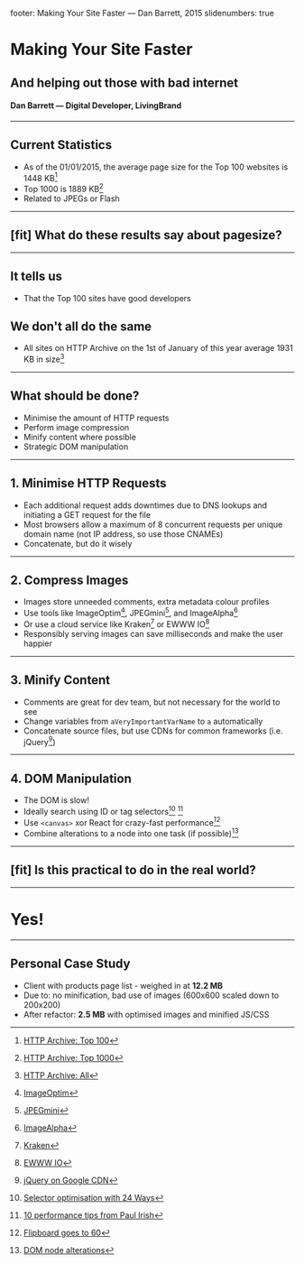 footer: Making Your Site Faster — Dan Barrett, 2015
slidenumbers: true
# Making Your Site Faster
## And helping out those with bad internet

#### Dan Barrett — Digital Developer, LivingBrand

---

## Current Statistics
- As of the 01/01/2015, the average page size for the Top 100 websites is 1448 KB[^1]
- Top 1000 is 1889 KB[^2]
- Related to JPEGs or Flash

[^1]: [HTTP Archive: Top 100](http://httparchive.org/interesting.php?a=All&l=Jan%201%202015&s=Top100)
[^2]: [HTTP Archive: Top 1000](http://httparchive.org/interesting.php?a=All&l=Jan%201%202015&s=Top1000)

---

## [fit] What do these results say about pagesize?

---

## It tells us
- That the Top 100 sites have good developers

## We don't all do the same
- All sites on HTTP Archive on the 1st of January of this year average 1931 KB in size[^3]

[^3]: [HTTP Archive: All](http://httparchive.org/interesting.php?a=All&l=Jan%201%202015&s=All)

---

## What should be done?
- Minimise the amount of HTTP requests
- Perform image compression
- Minify content where possible
- Strategic DOM manipulation

---

## 1. Minimise HTTP Requests
- Each additional request adds downtimes due to DNS lookups and initiating a GET request for the file
- Most browsers allow a maximum of 8 concurrent requests per unique domain name (not IP address, so use those CNAMEs)
- Concatenate, but do it wisely

---

## 2. Compress Images
- Images store unneeded comments, extra metadata colour profiles
- Use tools like ImageOptim[^4], JPEGmini[^5], and ImageAlpha[^6]
- Or use a cloud service like Kraken[^7] or EWWW IO[^8]
- Responsibly serving images can save milliseconds and make the user happier

[^4]: [ImageOptim](https://imageoptim.com/)
[^5]: [JPEGmini](http://www.jpegmini.com/)
[^6]: [ImageAlpha](http://pngmini.com/)
[^7]: [Kraken](https://kraken.io/)
[^8]: [EWWW IO](http://ewww.io/)

---

## 3. Minify Content
- Comments are great for dev team, but not necessary for the world to see
- Change variables from `aVeryImportantVarName` to `a` automatically
- Concatenate source files, but use CDNs for common frameworks (i.e. jQuery[^9])

[^9]: [jQuery on Google CDN](https://developers.google.com/speed/libraries/devguide#jquery)

---

## 4. DOM Manipulation
- The DOM is slow!
- Ideally search using ID or tag selectors[^10] [^11]
- Use `<canvas>` xor React for crazy-fast performance[^12]
- Combine alterations to a node into one task (if possible)[^13]

[^10]: [Selector optimisation with 24 Ways](http://24ways.org/2011/your-jquery-now-with-less-suck)
[^11]: [10 performance tips from Paul Irish](http://jonraasch.com/blog/10-advanced-jquery-performance-tuning-tips-from-paul-irish)
[^12]: [Flipboard goes to 60](http://engineering.flipboard.com/2015/02/mobile-web/)
[^13]: [DOM node alterations](http://ejohn.org/blog/dom-documentfragments/)

---

## [fit] Is this practical to do in the real world?

---

# Yes!

---

## Personal Case Study
- Client with products page list - weighed in at **12.2 MB**
- Due to: no minification, bad use of images (600x600 scaled down to 200x200)
- After refactor: **2.5 MB** with optimised images and minified JS/CSS